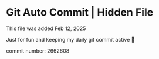 # Git Auto Commit | Hidden File

This file was added Feb 12, 2025

Just for fun and keeping my daily git commit active 🤪

commit number: 2662608
